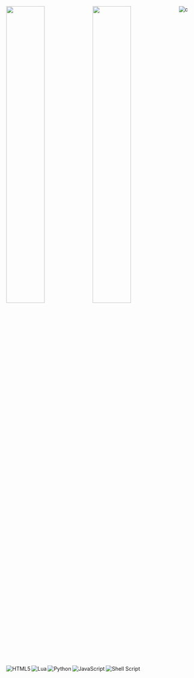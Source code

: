 
<img align="left" width="45%" src="http://github-profile-summary-cards.vercel.app/api/cards/stats?username=Sfx00&amp;theme=react" style="max-width: 100%;">

<img align="left" width="45%" src="http://github-profile-summary-cards.vercel.app/api/cards/repos-per-language?username=Sfx00&theme=react" />






<img align="left" alt="c" src= "https://img.shields.io/badge/html5-%23E34F26.svg?style=for-the-badge&logo=html5&logoColor=white" />
<img align="left" alt="HTML5" src= "https://img.shields.io/badge/html5-%23E34F26.svg?style=for-the-badge&logo=html5&logoColor=white" />
<img align="left" alt="Lua" src= "https://img.shields.io/badge/lua-%232C2D72.svg?style=for-the-badge&logo=lua&logoColor=white" />
<img align="left" alt="Python" src= "https://img.shields.io/badge/python-3670A0?style=for-the-badge&logo=python&logoColor=ffdd54" />
<img align="left" alt="JavaScript" src= "https://img.shields.io/badge/javascript-%23323330.svg?style=for-the-badge&logo=javascript&logoColor=%23F7DF1E" />
<img align="left" alt="Shell Script" src= "https://img.shields.io/badge/shell_script-%23121011.svg?style=for-the-badge&logo=gnu-bash&logoColor=white" />
